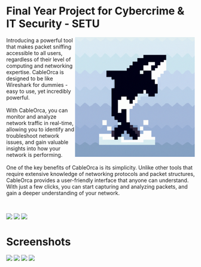 # Final Year Project for Cybercrime &amp; IT Security - SETU

<img src="https://github.com/Thassanai546/CableOrca/blob/main/Assets/CableOrcaIcon.png" width=320 align="right"/>

Introducing a powerful tool that makes packet sniffing accessible to all users, regardless of their level of computing and networking expertise. CableOrca is designed to be like Wireshark for dummies - easy to use, yet incredibly powerful.
<br><br>
With CableOrca, you can monitor and analyze network traffic in real-time, allowing you to identify and troubleshoot network issues, and gain valuable insights into how your network is performing. 
<br><br>
One of the key benefits of CableOrca is its simplicity. Unlike other tools that require extensive knowledge of networking protocols and packet structures, CableOrca provides a user-friendly interface that anyone can understand. With just a few clicks, you can start capturing and analyzing packets, and gain a deeper understanding of your network.
<br><br>

##

<div align="centre">
  <img src="http://ForTheBadge.com/images/badges/made-with-python.svg" height=30 />
  <img src="https://img.shields.io/badge/Visual_Studio_Code-0078D4?style=for-the-badge&logo=visual%20studio%20code&logoColor=white" height=30 />
  <img src="https://img.shields.io/badge/Windows-0078D6?style=for-the-badge&logo=windows&logoColor=white" height=30 />
</div>

# Screenshots

<img src="https://user-images.githubusercontent.com/72495327/224557215-acfe10fe-7f7f-4acf-9f1f-f80d32be2056.png" width=750/>
<img src="https://user-images.githubusercontent.com/72495327/224557232-ed06c716-3830-419b-8dd7-5b7056672c65.png" width=750/>
<img src="https://user-images.githubusercontent.com/72495327/224557262-e831e3a0-9b2d-45dd-8303-0dafd087931c.png" width=750/>
<img src="https://user-images.githubusercontent.com/72495327/224567220-c17ad50c-99bb-4866-8ab2-3736a0328556.png" width=750/>



